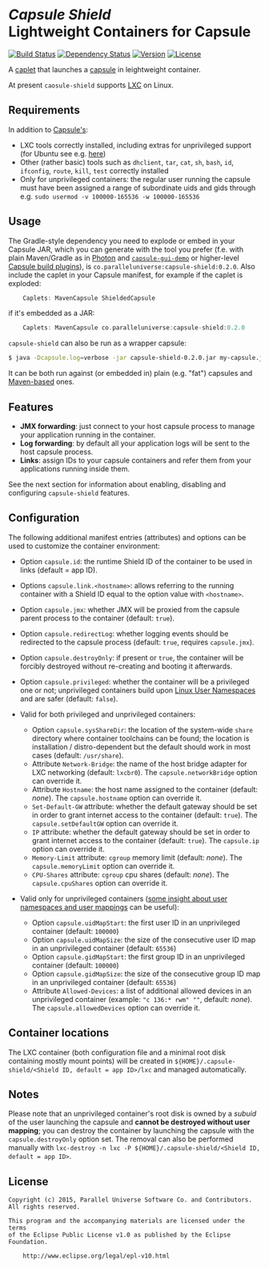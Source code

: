 # *Capsule Shield*<br>Lightweight Containers for Capsule
[![Build Status](http://img.shields.io/travis/puniverse/capsule-shield.svg?style=flat)](https://travis-ci.org/puniverse/capsule-shield) [![Dependency Status](https://www.versioneye.com/user/projects/5613c572a193340019000485/badge.svg?style=flat)](https://www.versioneye.com/user/projects/5613c572a193340019000485) [![Version](http://img.shields.io/badge/version-0.2.0-blue.svg?style=flat)](https://github.com/puniverse/capsule-shield/releases) [![License](http://img.shields.io/badge/license-EPL-blue.svg?style=flat)](https://www.eclipse.org/legal/epl-v10.html)

A [caplet](https://github.com/puniverse/capsule#what-are-caplets) that launches a [capsule](https://github.com/puniverse/capsule) in leightweight container.

At present `caosule-shield` supports [LXC](https://linuxcontainers.org/) on Linux.

## Requirements

In addition to [Capsule's](https://github.com/puniverse/capsule):

  * LXC tools correctly installed, including extras for unprivileged support (for Ubuntu see e.g. [here](http://www.unixmen.com/setup-linux-containers-using-lxc-on-ubuntu-15-04/))
  * Other (rather basic) tools such as `dhclient`, `tar`, `cat`, `sh`, `bash`, `id`, `ifconfig`, `route`, `kill`, `test` correctly installed
  * Only for unprivileged containers: the regular user running the capsule must have been assigned a range of subordinate uids and gids through e.g. `sudo usermod -v 100000-165536 -w 100000-165536`

## Usage

The Gradle-style dependency you need to explode or embed in your Capsule JAR, which you can generate with the tool you prefer (f.e. with plain Maven/Gradle as in [Photon](https://github.com/puniverse/photon) and [`capsule-gui-demo`](https://github.com/puniverse/capsule-gui-demo) or higher-level [Capsule build plugins](https://github.com/puniverse/capsule#build-tool-plugins)), is `co.paralleluniverse:capsule-shield:0.2.0`. Also include the caplet in your Capsule manifest, for example if the caplet is exploded:

``` gradle
    Caplets: MavenCapsule ShieldedCapsule
```

if it's embedded as a JAR:

``` gradle
    Caplets: MavenCapsule co.paralleluniverse:capsule-shield:0.2.0
```

`capsule-shield` can also be run as a wrapper capsule:

``` bash
$ java -Dcapsule.log=verbose -jar capsule-shield-0.2.0.jar my-capsule.jar my-capsule-arg1 ...
```

It can be both run against (or embedded in) plain (e.g. "fat") capsules and [Maven-based](https://github.com/puniverse/capsule-maven) ones.

## Features

 * **JMX forwarding**: just connect to your host capsule process to manage your application running in the container.
 * **Log forwarding**: by default all your application logs will be sent to the host capsule process.
 * **Links**: assign IDs to your capsule containers and refer them from your applications running inside them.

See the next section for information about enabling, disabling and configuring `capsule-shield` features.

## Configuration

The following additional manifest entries (attributes) and options can be used to customize the container environment:

  * Option `capsule.id`: the runtime Shield ID of the container to be used in links (default = app ID).
  * Options `capsule.link.<hostname>`: allows referring to the running container with a Shield ID equal to the option value with `<hostname>`.
  * Option `capsule.jmx`: whether JMX will be proxied from the capsule parent process to the container (default: `true`).
  * Option `capsule.redirectLog`: whether logging events should be redirected to the capsule process (default: `true`, requires `capsule.jmx`).
  * Option `capsule.destroyOnly`: if present or `true`, the container will be forcibly destroyed without re-creating and booting it afterwards.
  * Option `capsule.privileged`: whether the container will be a privileged one or not; unprivileged containers build upon [Linux User Namespaces](https://lwn.net/Articles/531114/) and are safer (default: `false`).

  * Valid for both privileged and unprivileged containers:
    * Option `capsule.sysShareDir`: the location of the system-wide `share` directory where container toolchains can be found; the location is installation / distro-dependent but the default should work in most cases (default: `/usr/share`).
    * Attribute `Network-Bridge`: the name of the host bridge adapter for LXC networking (default: `lxcbr0`). The `capsule.networkBridge`  option can override it.
    * Attribute `Hostname`: the host name assigned to the container (default: _none_). The `capsule.hostname` option can override it.
    * `Set-Default-GW` attribute: whether the default gateway should be set in order to grant internet access to the container (default: `true`). The `capsule.setDefaultGW` option can override it.
    * `IP` attribute: whether the default gateway should be set in order to grant internet access to the container (default: `true`). The `capsule.ip` option can override it.
    * `Memory-Limit` attribute: `cgroup` memory limit (default: _none_). The `capsule.memoryLimit` option can override it.
    * `CPU-Shares` attribute: `cgroup` cpu shares (default: _none_). The `capsule.cpuShares` option can override it.

  * Valid only for unprivileged containers ([some insight about user namespaces and user mappings](https://lwn.net/Articles/532593/) can be useful):
    * Option `capsule.uidMapStart`: the first user ID in an unprivileged container (default: `100000`)
    * Option `capsule.uidMapSize`: the size of the consecutive user ID map in an unprivileged container (default: `65536`)
    * Option `capsule.gidMapStart`: the first group ID in an unprivileged container (default: `100000`)
    * Option `capsule.gidMapSize`: the size of the consecutive group ID map in an unprivileged container (default: `65536`)
    * Attribute `Allowed-Devices`: a list of additional allowed devices in an unprivileged container (example: `"c 136:* rwm" ""`, default: _none_). The `capsule.allowedDevices` option can override it.

## Container locations

The LXC container (both configuration file and a minimal root disk containing mostly mount points) will be created in `${HOME}/.capsule-shield/<Shield ID, default = app ID>/lxc` and managed automatically.

## Notes

Please note that an unprivileged container's root disk is owned by a _subuid_ of the user launching the capsule and **cannot be destroyed without user mapping**; you can destroy the container by launching the capsule with the `capsule.destroyOnly` option set. The removal can also be performed manually with `lxc-destroy -n lxc -P ${HOME}/.capsule-shield/<Shield ID, default = app ID>`.

## License

    Copyright (c) 2015, Parallel Universe Software Co. and Contributors. All rights reserved.

    This program and the accompanying materials are licensed under the terms
    of the Eclipse Public License v1.0 as published by the Eclipse Foundation.

        http://www.eclipse.org/legal/epl-v10.html
